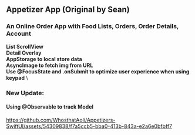 ## Appetizer App (Original by Sean)

### An Online Order App with Food Lists, Orders, Order Details, Account
**List ScrollView** \
**Detail Overlay** \
**AppStorage to local store data** \
**AsyncImage to fetch img from URL** \
**Use @FocusState and .onSubmit to optimize user experience when using keypad** \

### New Update:
#### Using @Observable to track Model


https://github.com/WhosthatAoli/Appetizers-SwiftUI/assets/54309838/f7a5ccb5-bba0-413b-843a-e2a6e0bfbff7





